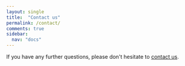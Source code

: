 ```yaml
---
layout: single
title:  "Contact us"
permalink: /contact/
comments: true
sidebar:
  nav: "docs"
---
```



If you have any further questions, please don't hesitate to [contact us](mailto:secretary@bspr.org).